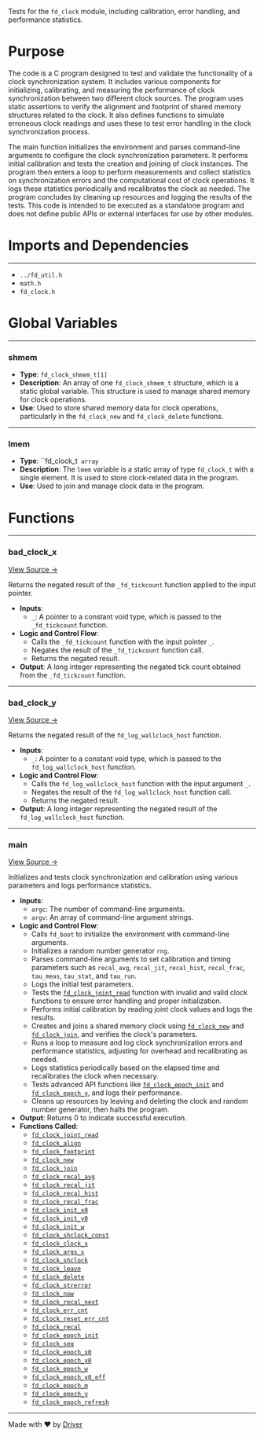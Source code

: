 <!--------------------------------------------------------------------------------->
<!-- IMPORTANT: This file is auto-generated by Driver (https://driver.ai). -------->
<!-- Manual edits may be overwritten on future commits. --------------------------->
<!--------------------------------------------------------------------------------->

Tests for the `fd_clock` module, including calibration, error handling, and performance statistics.

# Purpose
The code is a C program designed to test and validate the functionality of a clock synchronization system. It includes various components for initializing, calibrating, and measuring the performance of clock synchronization between two different clock sources. The program uses static assertions to verify the alignment and footprint of shared memory structures related to the clock. It also defines functions to simulate erroneous clock readings and uses these to test error handling in the clock synchronization process.

The main function initializes the environment and parses command-line arguments to configure the clock synchronization parameters. It performs initial calibration and tests the creation and joining of clock instances. The program then enters a loop to perform measurements and collect statistics on synchronization errors and the computational cost of clock operations. It logs these statistics periodically and recalibrates the clock as needed. The program concludes by cleaning up resources and logging the results of the tests. This code is intended to be executed as a standalone program and does not define public APIs or external interfaces for use by other modules.
# Imports and Dependencies

---
- `../fd_util.h`
- `math.h`
- `fd_clock.h`


# Global Variables

---
### shmem
- **Type**: ``fd_clock_shmem_t[1]``
- **Description**: An array of one `fd_clock_shmem_t` structure, which is a static global variable. This structure is used to manage shared memory for clock operations.
- **Use**: Used to store shared memory data for clock operations, particularly in the `fd_clock_new` and `fd_clock_delete` functions.


---
### lmem
- **Type**: ``fd_clock_t` array`
- **Description**: The `lmem` variable is a static array of type `fd_clock_t` with a single element. It is used to store clock-related data in the program.
- **Use**: Used to join and manage clock data in the program.


# Functions

---
### bad\_clock\_x<!-- {{#callable:bad_clock_x}} -->
[View Source →](<../../../../../src/util/clock/test_clock.c#L18>)

Returns the negated result of the `_fd_tickcount` function applied to the input pointer.
- **Inputs**:
    - `_`: A pointer to a constant void type, which is passed to the `_fd_tickcount` function.
- **Logic and Control Flow**:
    - Calls the `_fd_tickcount` function with the input pointer `_`.
    - Negates the result of the `_fd_tickcount` function call.
    - Returns the negated result.
- **Output**: A long integer representing the negated tick count obtained from the `_fd_tickcount` function.


---
### bad\_clock\_y<!-- {{#callable:bad_clock_y}} -->
[View Source →](<../../../../../src/util/clock/test_clock.c#L19>)

Returns the negated result of the `fd_log_wallclock_host` function.
- **Inputs**:
    - `_`: A pointer to a constant void type, which is passed to the `fd_log_wallclock_host` function.
- **Logic and Control Flow**:
    - Calls the `fd_log_wallclock_host` function with the input argument `_`.
    - Negates the result of the `fd_log_wallclock_host` function call.
    - Returns the negated result.
- **Output**: A long integer representing the negated result of the `fd_log_wallclock_host` function.


---
### main<!-- {{#callable:main}} -->
[View Source →](<../../../../../src/util/clock/test_clock.c#L21>)

Initializes and tests clock synchronization and calibration using various parameters and logs performance statistics.
- **Inputs**:
    - `argc`: The number of command-line arguments.
    - `argv`: An array of command-line argument strings.
- **Logic and Control Flow**:
    - Calls `fd_boot` to initialize the environment with command-line arguments.
    - Initializes a random number generator `rng`.
    - Parses command-line arguments to set calibration and timing parameters such as `recal_avg`, `recal_jit`, `recal_hist`, `recal_frac`, `tau_meas`, `tau_stat`, and `tau_run`.
    - Logs the initial test parameters.
    - Tests the [`fd_clock_joint_read`](<fd_clock.c.md#fd_clock_joint_read>) function with invalid and valid clock functions to ensure error handling and proper initialization.
    - Performs initial calibration by reading joint clock values and logs the results.
    - Creates and joins a shared memory clock using [`fd_clock_new`](<fd_clock.c.md#fd_clock_new>) and [`fd_clock_join`](<fd_clock.c.md#fd_clock_join>), and verifies the clock's parameters.
    - Runs a loop to measure and log clock synchronization errors and performance statistics, adjusting for overhead and recalibrating as needed.
    - Logs statistics periodically based on the elapsed time and recalibrates the clock when necessary.
    - Tests advanced API functions like [`fd_clock_epoch_init`](<fd_clock.h.md#fd_clock_epoch_init>) and [`fd_clock_epoch_y`](<fd_clock.h.md#fd_clock_epoch_y>), and logs their performance.
    - Cleans up resources by leaving and deleting the clock and random number generator, then halts the program.
- **Output**: Returns 0 to indicate successful execution.
- **Functions Called**:
    - [`fd_clock_joint_read`](<fd_clock.c.md#fd_clock_joint_read>)
    - [`fd_clock_align`](<fd_clock.c.md#fd_clock_align>)
    - [`fd_clock_footprint`](<fd_clock.c.md#fd_clock_footprint>)
    - [`fd_clock_new`](<fd_clock.c.md#fd_clock_new>)
    - [`fd_clock_join`](<fd_clock.c.md#fd_clock_join>)
    - [`fd_clock_recal_avg`](<fd_clock.h.md#fd_clock_recal_avg>)
    - [`fd_clock_recal_jit`](<fd_clock.h.md#fd_clock_recal_jit>)
    - [`fd_clock_recal_hist`](<fd_clock.h.md#fd_clock_recal_hist>)
    - [`fd_clock_recal_frac`](<fd_clock.h.md#fd_clock_recal_frac>)
    - [`fd_clock_init_x0`](<fd_clock.h.md#fd_clock_init_x0>)
    - [`fd_clock_init_y0`](<fd_clock.h.md#fd_clock_init_y0>)
    - [`fd_clock_init_w`](<fd_clock.h.md#fd_clock_init_w>)
    - [`fd_clock_shclock_const`](<fd_clock.h.md#fd_clock_shclock_const>)
    - [`fd_clock_clock_x`](<fd_clock.h.md#fd_clock_clock_x>)
    - [`fd_clock_args_x`](<fd_clock.h.md#fd_clock_args_x>)
    - [`fd_clock_shclock`](<fd_clock.h.md#fd_clock_shclock>)
    - [`fd_clock_leave`](<fd_clock.c.md#fd_clock_leave>)
    - [`fd_clock_delete`](<fd_clock.c.md#fd_clock_delete>)
    - [`fd_clock_strerror`](<fd_clock.c.md#fd_clock_strerror>)
    - [`fd_clock_now`](<fd_clock.c.md#fd_clock_now>)
    - [`fd_clock_recal_next`](<fd_clock.h.md#fd_clock_recal_next>)
    - [`fd_clock_err_cnt`](<fd_clock.h.md#fd_clock_err_cnt>)
    - [`fd_clock_reset_err_cnt`](<fd_clock.h.md#fd_clock_reset_err_cnt>)
    - [`fd_clock_recal`](<fd_clock.c.md#fd_clock_recal>)
    - [`fd_clock_epoch_init`](<fd_clock.h.md#fd_clock_epoch_init>)
    - [`fd_clock_seq`](<fd_clock.h.md#fd_clock_seq>)
    - [`fd_clock_epoch_x0`](<fd_clock.h.md#fd_clock_epoch_x0>)
    - [`fd_clock_epoch_y0`](<fd_clock.h.md#fd_clock_epoch_y0>)
    - [`fd_clock_epoch_w`](<fd_clock.h.md#fd_clock_epoch_w>)
    - [`fd_clock_epoch_y0_eff`](<fd_clock.h.md#fd_clock_epoch_y0_eff>)
    - [`fd_clock_epoch_m`](<fd_clock.h.md#fd_clock_epoch_m>)
    - [`fd_clock_epoch_y`](<fd_clock.h.md#fd_clock_epoch_y>)
    - [`fd_clock_epoch_refresh`](<fd_clock.h.md#fd_clock_epoch_refresh>)



---
Made with ❤️ by [Driver](https://www.driver.ai/)